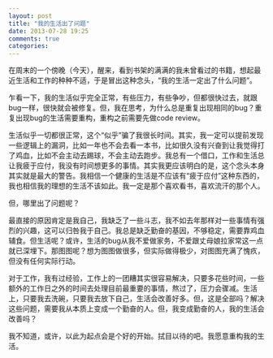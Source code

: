 ```yaml
---
layout: post
title: "我的生活出了问题"
date: 2013-07-28 19:25
comments: true
categories: 
---
```

在周末的一个傍晚（今天），醒来，看到书架的满满的我未曾看过的书籍，想起最近生活和工作的种种不适，于是冒出这种念头，“我的生活一定出了什么问题”。

乍看一下，我的生活似乎完全正常，有些压力，有些争吵，但都很快过去，就跟bug一样，很快就会被修复。但，我在思考，为什么总是重复出现相同的bug？重复出现bug的生活需要重构，重构之前需要先做code review。

生活似乎一切都很正常，这个“似乎”骗了我很长时间。其实，我一定可以提前发现一些逻辑上的漏洞，比如一年也不会去看一本书，比如很久没有兴奋到让我觉得打了鸡血，比如不会主动去踢球，不会主动去跑步。我总有一个借口，工作和生活总让我疲于应付，我没有时间想更多的事情。其实我更应该明白的是，这个念头本身其实就是最大的警告。我相信一个健康的生活是不应该有“疲于应付”这种东西的，我也相信我的理想的生活不该如此。我一定是那个喜欢看书，喜欢流汗的那个人。

但，哪里出了问题呢？

最直接的原因肯定是我自己，我缺乏了一些斗志，我不如去年那样对一些事情有强烈的兴趣，这可以归咎我于自己。我总是缺乏勤奋的基因，不够稳定，需要靠鸡血辅食。但生活呢？或许，生活的bug从我不爱做家务，不爱跟丈母娘拉家常这一点就已深埋下。那图图呢？想为图图做很多，但实际做得极少，对图图充满了愧疚，但没有任何实际行动。

对于工作，我有过经验，工作上的一团糟其实很容易解决，只要多花些时间，一些额外的工作日之外的时间去处理目前最重要的事情，熬过了，压力会骤减。生活上，只要我去洗碗，只要我去放下自己，生活会改善好多。但，这是全部吗？解决这些问题，需要我从本质上变成一个勤奋的人。但，我变成勤奋的人，我的生活会改善吗？

我不知道，或许，以此为起点会是个好的开始。拭目以待的吧。我愿意重构我的生活。